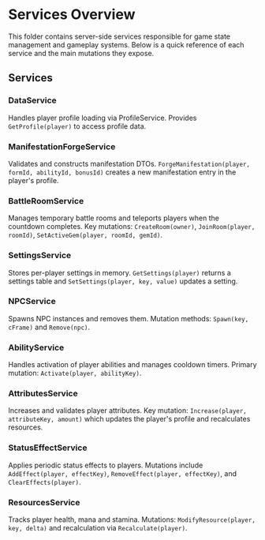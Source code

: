 # Services Overview

This folder contains server-side services responsible for game state management and gameplay systems.
Below is a quick reference of each service and the main mutations they expose.

## Services

### DataService

Handles player profile loading via ProfileService. Provides `GetProfile(player)` to access profile data.

### ManifestationForgeService

Validates and constructs manifestation DTOs. `ForgeManifestation(player, formId, abilityId, bonusId)` creates a new manifestation entry in the player's profile.

### BattleRoomService

Manages temporary battle rooms and teleports players when the countdown completes. Key mutations: `CreateRoom(owner)`, `JoinRoom(player, roomId)`, `SetActiveGem(player, roomId, gemId)`.

### SettingsService

Stores per-player settings in memory. `GetSettings(player)` returns a settings table and `SetSettings(player, key, value)` updates a setting.

### NPCService

Spawns NPC instances and removes them. Mutation methods: `Spawn(key, cFrame)` and `Remove(npc)`.

### AbilityService

Handles activation of player abilities and manages cooldown timers. Primary mutation: `Activate(player, abilityKey)`.

### AttributesService

Increases and validates player attributes. Key mutation: `Increase(player, attributeKey, amount)` which updates the player's profile and recalculates resources.

### StatusEffectService

Applies periodic status effects to players. Mutations include `AddEffect(player, effectKey)`, `RemoveEffect(player, effectKey)`, and `ClearEffects(player)`.

### ResourcesService

Tracks player health, mana and stamina. Mutations: `ModifyResource(player, key, delta)` and recalculation via `Recalculate(player)`.
